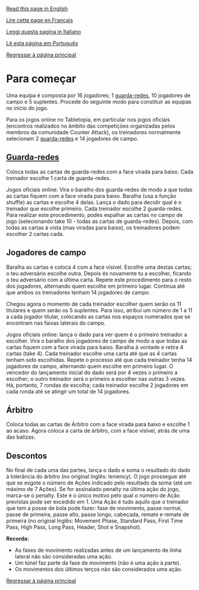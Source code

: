 [Read this page in English](https://counterattackgame.github.io/wiki/getting_started)

[Lire cette page en Français](https://counterattackgame.github.io/wiki/fr/getting_started)

[Leggi questa pagina in Italiano](https://counterattackgame.github.io/wiki/it/getting_started)

[Lê esta página em Português](https://counterattackgame.github.io/wiki/pt/getting_started)

[Regressar à página principal](https://counterattackgame.github.io/wiki/pt/index)

# Para começar

Uma equipa é composta por 16 jogadores; 1 [guarda-redes](https://counterattackgame.github.io/wiki/pt/goalkeeper), 10 jogadores de campo e 5 suplentes. Procede do seguinte modo para constituir as equipas no início do jogo.

Para os jogos online no Tabletopia, em particular nos jogos oficiais (encontros realizados no âmbito das competições organizadas pelos membros da comunidade Counter Attack), os treinadores normalmente selecionam 2 [guarda-redes](https://counterattackgame.github.io/wiki/pt/goalkeeper) e 14 jogadores de campo.

## [Guarda-redes](https://counterattackgame.github.io/wiki/pt/goalkeeper)

Coloca todas as cartas de guarda-redes com a face virada para baixo. Cada treinador escolhe 1 carta de guarda-redes.

Jogos oficiais online: Vira o baralho dos guarda-redes de modo a que todas as cartas fiquem com a face virada para baixo. Baralha (usa a função shuffle) as cartas e escolhe 4 delas. Lança o dado para decidir qual é o treinador que escolhe primeiro. Cada treinador escolhe 2 guarda-redes. Para realizar este procedimento, podes espalhar as cartas no campo de jogo (selecionando take 10 - todas as cartas de guarda-redes). Depois, com todas as cartas à vista (mas viradas para baixo), os treinadores podem escolher 2 cartas cada.

## Jogadores de campo

Baralha as cartas e coloca 4 com a face visível. Escolhe uma destas cartas; o teu adversário escolhe outra. Depois és novamente tu a escolher, ficando o teu adversário com a última carta. Repete este procedimento para o resto dos jogadores, alternando quem escolhe em primeiro lugar. Continua até que ambos os treinadores tenham 14 jogadores de campo.

Chegou agora o momento de cada treinador escolher quem serão os 11 titulares e quem serão os 5 suplentes. Para isso, atribui um número de 1 a 11 a cada jogador titular, colocando as cartas nos espaços numerados que se encontram nas faixas laterais do campo.

Jogos oficiais online: lança o dado para ver quem é o primeiro treinador a escolher. Vira o baralho dos jogadores de campo de modo a que todas as cartas fiquem com a face virada para baixo. Baralha à vontade e retira 4 cartas (take 4). Cada treinador escolhe uma carta até que as 4 cartas tenham sido escolhidas. Repete o processo até que cada treinador tenha 14 jogadores de campo, alternando quem escolhe em primeiro lugar. O vencedor do lançamento inicial do dado será por 4 vezes o primeiro a escolher; o outro treinador será o primeiro a escolher nas outras 3 vezes. Há, portanto, 7 rondas de escolha; cada treinador escolhe 2 jogadores em cada ronda até se atingir um total de 14 jogadores.

## Árbitro

Coloca todas as cartas de Árbitro com a face virada para baixo e escolhe 1 ao acaso. Agora coloca a carta de árbitro, com a face visível, atrás de uma das balizas.

## Descontos

No final de cada uma das partes, lança o dado e soma o resultado do dado à tolerância do árbitro (no original Inglês: leniency). O jogo prossegue até que se esgote o número de Ações indicado pelo resultado da soma (até um máximo de 7 Ações). Se for assinalado penalty na última ação do jogo, marca-se o penalty. Este é o único motivo pelo qual o número de Ação previstas pode ser excedido em 1. Uma Ação é tudo aquilo que o treinador que tem a posse de bola pode fazer: fase de movimento, passe normal, passe de primeira, passe alto, passe longo, cabeçada, remate e remate de primeira (no original Inglês: Movement Phase, Standard Pass, First Time Pass, High Pass, Long Pass, Header, Shot e Snapshot).

**Recorda:**
- As fases de movimento realizadas antes de um lançamento de linha lateral não são consideradas uma ação.
- Um túnel faz parte da fase de movimento (não é uma ação à parte).
- Os movimentos dos últimos terços não são considerados uma ação.

[Regressar à página principal](https://counterattackgame.github.io/wiki/pt/index)

